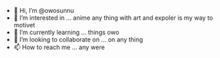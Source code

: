 - 👋 Hi, I’m @owosunnu 
- 👀 I’m interested in ... anime any thing with art and expoler is my way to motivet
- 🌱 I’m currently learning ... things owo
- 💞️ I’m looking to collaborate on ... on any thing 
- 📫 How to reach me ... any were 

<!---
owosunnu/owosunnu is a ✨ special ✨ repository because its `README.md` (this file) appears on your GitHub profile.
You can click the Preview link to take a look at your changes.
--->
